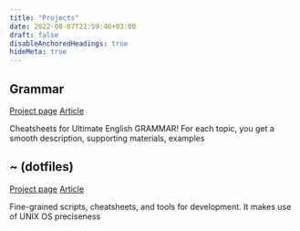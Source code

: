 ```yaml
---
title: "Projects"
date: 2022-08-07T21:59:46+03:00
draft: false
disableAnchoredHeadings: true
hideMeta: true
---
```


## Grammar

[Project page](/grammar/)
[Article](/blog/grammar)

Cheatsheets for Ultimate English GRAMMAR! For each topic, you get a smooth description, supporting materials, examples

## ~ (dotfiles)

[Project page](https://dotfiles.download)
[Article](/blog/dotfiles)

Fine-grained scripts, cheatsheets, and tools for development. It makes use of UNIX OS preciseness
